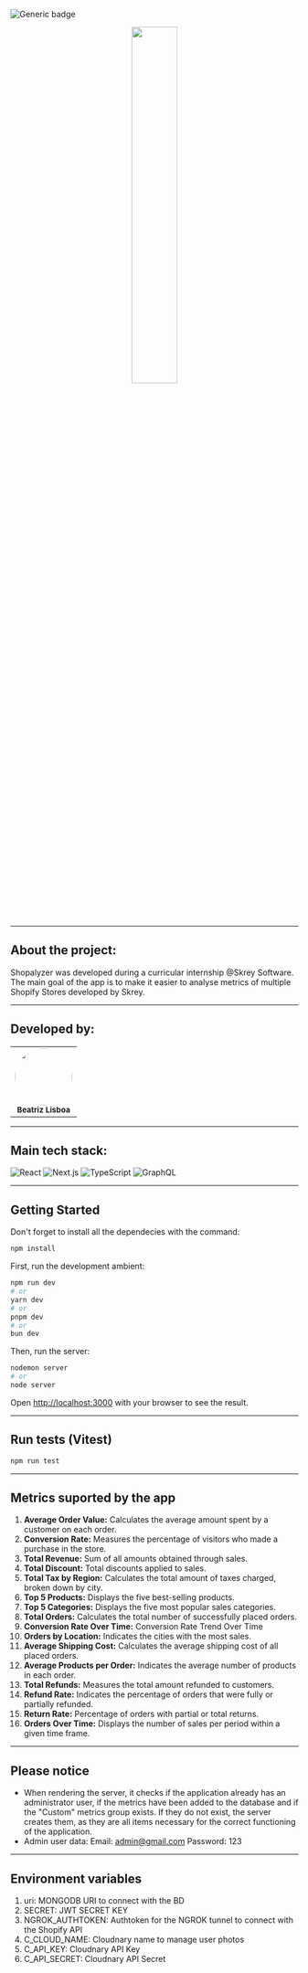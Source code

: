![Generic badge](https://img.shields.io/badge/Status-In_Progress-blue)

<div align="center">
<img src="https://res.cloudinary.com/ditdnslga/image/upload/v1748943689/logo_shopalyzer_f9ze8y.png" width="40%" />
</div>

<hr>

## About the project:

Shopalyzer was developed during a curricular internship @Skrey Software. 
The main goal of the app is to make it easier to analyse metrics of multiple Shopify Stores developed by Skrey.

<hr>

## Developed by:

<table align="center">
    <tr>
        <td align="center">
        <img style="border-radius: 50%; width="100px;"" src="https://avatars.githubusercontent.com/u/99557581?v=4" width="100px;"><br>
        <sub>
        <b>Beatriz Lisboa</br>
        </td>
    </tr>
</table>

<hr>

## Main tech stack:

![React](https://shields.io/badge/React-3178C6?logo=React&logoColor=FFF&style=for-the-badge)
![Next.js](https://shields.io/badge/Next.js-3178C6?logo=nextdorjs&logoColor=FFF&style=for-the-badge)
![TypeScript](https://shields.io/badge/TypeScript-3178C6?logo=TypeScript&logoColor=FFF&style=for-the-badge)
![GraphQL](https://shields.io/badge/GraphQL-3178C6?logo=GraphQL&logoColor=FFF&style=for-the-badge)

<hr>

## Getting Started

Don't forget to install all the dependecies with the command:

```bash
npm install
```

First, run the development ambient:

```bash
npm run dev
# or
yarn dev
# or
pnpm dev
# or
bun dev
```

Then, run the server:

```bash
nodemon server
# or
node server
```

Open [http://localhost:3000](http://localhost:3000) with your browser to see the result.

<hr>

## Run tests (Vitest)
```bash
npm run test
```

<hr>

## Metrics suported by the app
1. <b>Average Order Value:</b> Calculates the average amount spent by a customer on each order.
2. <b>Conversion Rate:</b> Measures the percentage of visitors who made a purchase in the store.
3. <b>Total Revenue:</b> Sum of all amounts obtained through sales.
4. <b>Total Discount:</b> Total discounts applied to sales.
5. <b>Total Tax by Region:</b> Calculates the total amount of taxes charged, broken down by city.
6. <b>Top 5 Products:</b> Displays the five best-selling products.
7. <b>Top 5 Categories:</b> Displays the five most popular sales categories.
8. <b>Total Orders:</b> Calculates the total number of successfully placed orders.
9. <b>Conversion Rate Over Time:</b> Conversion Rate Trend Over Time
10. <b>Orders by Location:</b> Indicates the cities with the most sales.
11. <b>Average Shipping Cost:</b> Calculates the average shipping cost of all placed orders.
12. <b>Average Products per Order:</b> Indicates the average number of products in each order.
13. <b>Total Refunds:</b> Measures the total amount refunded to customers.
14. <b>Refund Rate:</b> Indicates the percentage of orders that were fully or partially refunded.
15. <b>Return Rate:</b> Percentage of orders with partial or total returns.
16. <b>Orders Over Time:</b> Displays the number of sales per period within a given time frame.

<hr>

## Please notice
- When rendering the server, it checks if the application already has an administrator user, if the metrics have been added to the database and if the "Custom" metrics group exists. If they do not exist, the server creates them, as they are all items necessary for the correct functioning of the application.
- Admin user data:
  Email: admin@gmail.com
  Password: 123

<hr>

## Environment variables
1. uri: MONGODB URI to connect with the BD
2. SECRET: JWT SECRET KEY
3. NGROK_AUTHTOKEN: Authtoken for the NGROK tunnel to connect with the Shopify API
4. C_CLOUD_NAME: Cloudnary name to manage user photos
5. C_API_KEY: Cloudnary API Key
6. C_API_SECRET: Cloudnary API Secret
